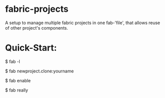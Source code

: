 fabric-projects
===============

A setup to manage multiple fabric projects in one fab-'file', that allows reuse of other project's components.

Quick-Start:
============

$ fab -l

$ fab newproject.clone:yourname

$ fab enable

$ fab really

